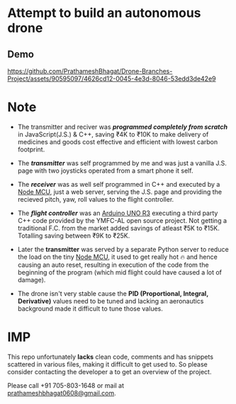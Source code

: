 # Attempt to build an autonomous drone

## Demo
https://github.com/PrathameshBhagat/Drone-Branches-Project/assets/90595097/4626cd12-0045-4e3d-8046-53edd3de42e9




# Note 
- The transmitter and reciver was ***programmed completely from scratch*** in JavaScript(J.S.) & C++, saving ₹4K to ₹10K to make delivery of medicines and goods cost effective and efficient with lowest carbon footprint.


- The ***transmitter*** was self programmed by me and was just a vanilla J.S. page with two joysticks operated from a smart phone it self.

- The ***receiver*** was as well self programmed in C++ and executed by a [Node MCU](https://en.m.wikipedia.org/wiki/NodeMCU), just a web server, serving the J.S. page and providing the recieved pitch, yaw, roll values to the flight controller.

- The ***flight controller*** was an [Arduino UNO R3](https://docs.arduino.cc/hardware/uno-rev3/) executing a third party C++ code provided by the YMFC-AL open source project. Not getting a traditional F.C. from the market added savings of atleast ₹5K to ₹15K. Totalling saving between ₹9K to ₹25K.

- Later the **transmitter** was served by a separate Python server to reduce the load on the tiny [Node MCU](https://en.m.wikipedia.org/wiki/NodeMCU), it used to get really hot 🔥 and hence causing an auto reset, resulting in execution of the code from the beginning of the program (which mid flight could have caused a lot of damage).

- The drone isn't very stable cause the **PID (Proportional, Integral, Derivative)** values need to be tuned and lacking an aeronautics background made it difficult to tune those values.
  
# IMP

This repo unfortunately **lacks** clean code, comments and has snippets scattered in various files, making it difficult to get used to. So please consider contacting the developer a to get an overview of the project.

Please call +91 705-803-1648 or mail at prathameshbhagat0608@gmail.com.
